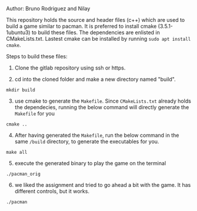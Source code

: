 Author: Bruno Rodriguez and Nilay

This repository holds the source and header files (c++) which are used to build a game similar to pacman. It is preferred to install cmake (3.5.1-1ubuntu3) to build these files. The dependencies are enlisted in CMakeLists.txt. Lastest cmake can be installed by running `sudo apt install cmake`. 

Steps to build these files: 

1. Clone the gitlab repository using ssh or https.

2. cd into the cloned folder and make a new directory named "build".
```
mkdir build
```

3. use cmake to generate the `Makefile`. Since `CMakeLists.txt` already holds the dependecies, running the below command will directly generate the `Makefile` for you
```
cmake ..
```

4. After having generated the `Makefile`, run the below command in the same `/build` directory, to generate the executables for you.
```
make all
```

5. execute the generated binary to play the game on the terminal
```
./pacman_orig
```

6. we liked the assignment and tried to go ahead a bit with the game. It has different controls, but it works. 
```
./pacman
```
